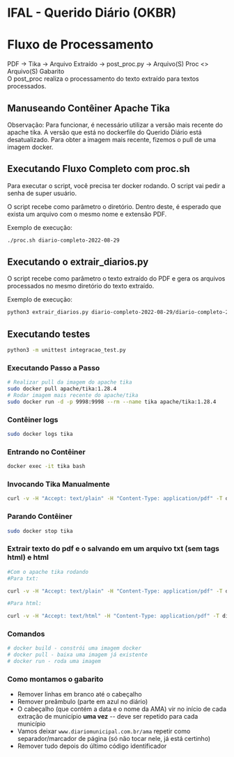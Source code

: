 # IFAL - Querido Diário (OKBR)

# Fluxo de Processamento
PDF -> Tika -> Arquivo Extraído -> post_proc.py -> Arquivo(S) Proc <> Arquivo(S) Gabarito
<br>
O post_proc realiza o processamento do texto extraído para textos processados.
## Manuseando Contêiner Apache Tika

Observação: Para funcionar, é necessário utilizar a versão mais recente do apache tika. A versão que está no dockerfile do Querido Diário está desatualizado. Para obter a imagem mais recente, fizemos o pull de uma imagem docker.

## Executando Fluxo Completo com proc.sh

Para executar o script, você precisa ter docker rodando. O script vai pedir a senha de super usuário.

O script recebe como parâmetro o diretório. Dentro deste, é esperado que exista um arquivo com o mesmo nome e extensão PDF.

Exemplo de execução:
```sh
./proc.sh diario-completo-2022-08-29
```

## Executando o extrair_diarios.py

O script recebe como parâmetro o texto extraído do PDF e gera os arquivos processados no mesmo diretório do texto extraído.

Exemplo de execução:
```sh
python3 extrair_diarios.py diario-completo-2022-08-29/diario-completo-2022-08-29-extraido.txt
```

## Executando testes
```sh
python3 -m unittest integracao_test.py
```

### Executando Passo a Passo
```sh
# Realizar pull da imagem do apache tika
sudo docker pull apache/tika:1.28.4
# Rodar imagem mais recente do apache/tika
sudo docker run -d -p 9998:9998 --rm --name tika apache/tika:1.28.4
```

### Contêiner logs

```sh
sudo docker logs tika
```

### Entrando no Contêiner
```sh
docker exec -it tika bash
```

### Invocando Tika Manualmente

```sh
curl -v -H "Accept: text/plain" -H "Content-Type: application/pdf" -T diario-anadia-2022-08-29.pdf http://localhost:9998/tika
```
### Parando Contêiner

```sh
sudo docker stop tika
```
### Extrair texto do pdf e o salvando em um arquivo txt (sem tags html) e html
```sh
#Com o apache tika rodando
#Para txt:

curl -v -H "Accept: text/plain" -H "Content-Type: application/pdf" -T diario-anadia-2022-08-29.pdf http://localhost:9998/tika -o diario-anadia-2022-08-29-extraido.txt 

#Para html:

curl -v -H "Accept: text/html" -H "Content-Type: application/pdf" -T diario-anadia-2022-08-29.pdf http://localhost:9998/tika -o diario-anadia-2022-08-29-extraido.html
```


### Comandos
```sh
# docker build - constrói uma imagem docker
# docker pull - baixa uma imagem já existente
# docker run - roda uma imagem
```

### Como montamos o gabarito

- Remover linhas em branco até o cabeçalho
- Remover preâmbulo (parte em azul no diário)
- O cabeçalho (que contém a data e o nome da AMA) vir no início de cada extração de município **uma vez** -- deve ser repetido para cada município
- Vamos deixar `www.diariomunicipal.com.br/ama` repetir como separador/marcador de página (só não tocar nele, já está certinho)
- Remover tudo depois do último código identificador
